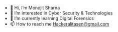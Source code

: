 - 👋 Hi, I’m Monojit Sharna
- 👀 I’m interested in Cyber Security & Technologies
- 🌱 I’m currently learning Digital Forensics
- 📫 How to reach me Hackeralitasen@gmail.com

<!---
Deadly-Hackers/Deadly-Hackers is a ✨ special ✨ repository because its `README.md` (this file) appears on your GitHub profile.
You can click the Preview link to take a look at your changes.
--->
